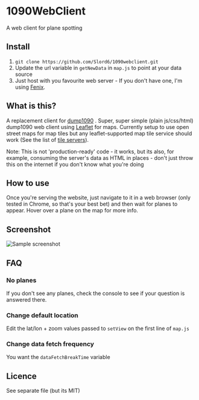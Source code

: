 # 1090WebClient

A web client for plane spotting

## Install
1) `git clone https://github.com/Slord6/1090webclient.git`
2) Update the url variable in `getNewData` in `map.js` to point at your data source
3) Just host with you favourite web server - If you don't have one, I'm using [Fenix](https://fenixwebserver.com/).

## What is this?

A replacement client for [dump1090](https://github.com/MalcolmRobb/dump1090) .
Super, super simple (plain js/css/html) dump1090 web client using [Leaflet](https://leafletjs.com/) for maps.
Currently setup to use open street maps for map tiles but any leaflet-supported map tile service should work (See the list of [tile servers](https://wiki.openstreetmap.org/wiki/Tile_servers)).

Note: This is not 'production-ready' code - it works, but its also, for example, consuming the server's data as HTML in places - don't just throw this on the internet if you don't know what you're doing

## How to use
Once you're serving the website, just navigate to it in a web browser (only tested in Chrome, so that's your best bet) and then wait for planes to appear.
Hover over a plane on the map for more info.

## Screenshot
![Sample screenshot](https://i.imgur.com/qcztJHm.jpg)

## FAQ
### No planes
If you don't see any planes, check the console to see if your question is answered there.

### Change default location
Edit the lat/lon + zoom values passed to `setView` on the first line of `map.js`

### Change data fetch frequency
You want the `dataFetchBreakTime` variable

## Licence
See separate file (but its MIT)